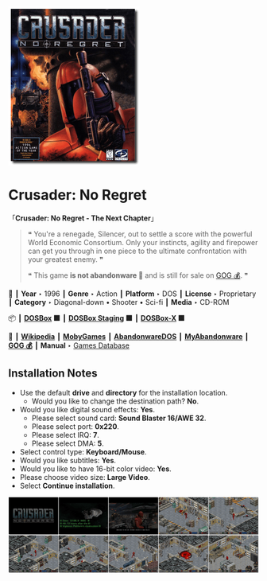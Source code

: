 ![](Thumbnail.png "application-thumbnail")

# Crusader: No Regret

「**Crusader: No Regret - The Next Chapter**」

> ❝ You're a renegade, Silencer, out to settle a score with the powerful World Economic Consortium. Only your instincts, agility and firepower can get you through in one piece to the ultimate confrontation with your greatest enemy. ❞
>
> ❝ This game **is not abandonware 🚫** and is still for sale on [GOG 💰](https://gog.com/en/game/crusader_no_regret). ❞
>

📌 ┃ **Year** ‣ 1996 ┃ **Genre** ‣ Action ┃ **Platform** ‣ DOS ┃ **License** ‣ Proprietary ┃ **Category** ‣ Diagonal-down • Shooter • Sci-fi ┃ **Media** ‣ CD-ROM 

📦 ┃ **[DOSBox](https://www.dosbox.com/) 🟩** ┃ **[DOSBox Staging](https://dosbox-staging.github.io/) 🟩** ┃ **[DOSBox-X](https://dosbox-x.com/) 🟩** 

📎 ┃ **[Wikipedia](https://en.wikipedia.org/wiki/Crusader:_No_Regret)** ┃ **[MobyGames](https://www.mobygames.com/game/852/crusader-no-regret/)** ┃ **[AbandonwareDOS](https://www.abandonwaredos.com/abandonware-game.php?abandonware=Crusader%3A+No+Regret&gid=1721)** ┃ **[MyAbandonware](https://www.myabandonware.com/game/crusader-no-regret-bpn)** ┃ **[GOG 💰](https://gog.com/en/game/crusader_no_regret)** ┃ **Manual** ‣ [Games Database](https://www.gamesdatabase.org/game/microsoft-dos/crusader-no-regret) 

## Installation Notes
- Use the default **drive** and **directory** for the installation location.
  - Would you like to change the destination path? **No**.
- Would you like digital sound effects: **Yes**.
  - Please select sound card: **Sound Blaster 16/AWE 32**.
  - Please select port: **0x220**.
  - Please select IRQ: **7**.
  - Please select DMA: **5**.
- Select control type: **Keyboard/Mouse**.
- Would you like subtitles: **Yes**.
- Would you like to have 16-bit color video: **Yes**.
- Please choose video size: **Large Video**.
- Select **Continue installation**.

![](Montage.png "Crusader: No Regret")

